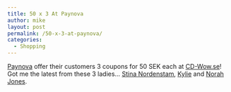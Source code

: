 ```yaml
---
title: 50 x 3 At Paynova
author: mike
layout: post
permalink: /50-x-3-at-paynova/
categories:
  - Shopping
---
```

<a target="_blank" href="http://www.paynova.com">Paynova</a> offer their customers 3 coupons for 50 SEK each at <a target="_blank" href="http://www.cd-wow.se">CD-Wow.se</a>! Got me the latest from these 3 ladies&#8230; <a target="_blank" href="http://www.stinanordenstam.com/">Stina Nordenstam</a>, <a target="_blank" href="http://www.kylie.com">Kylie</a> and <a target="_blank" href="http://www.norahjones.com/">Norah Jones</a>.